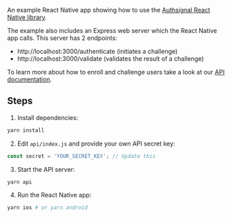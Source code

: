 An example React Native app showing how to use the [Authsignal React Native library](https://github.com/authsignal/react-native-authsignal).

The example also includes an Express web server which the React Native app calls. This server has 2 endpoints:

- http://localhost:3000/authenticate (initiates a challenge)
- http://localhost:3000/validate (validates the result of a challenge)

To learn more about how to enroll and challenge users take a look at our [API documentation](https://docs.authsignal.com/quickstarts/node).

## Steps

1. Install dependencies:

```sh
yarn install
```

2. Edit `api/index.js` and provide your own API secret key:

```js
const secret = 'YOUR_SECRET_KEY'; // Update this
```

3. Start the API server:

```sh
yarn api
```

4. Run the React Native app:

```sh
yarn ios # or yarn android
```

